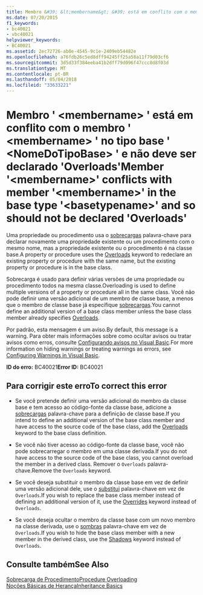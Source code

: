 ```yaml
---
title: Membro &#39; &lt;membername&gt; &#39; está em conflito com o membro &#39; &lt;membername&gt; &#39; no tipo base &#39; &lt;NomeDoTipoBase&gt; &#39; e não deve ser declarado &#39;Overloads&#39;
ms.date: 07/20/2015
f1_keywords:
- bc40021
- vbc40021
helpviewer_keywords:
- BC40021
ms.assetid: 2ec72726-ab0e-4545-9c1e-2409eb54482e
ms.openlocfilehash: a76fdb26c5ed8dff94245ff25a58a11f79d03cf6
ms.sourcegitcommit: 3d5d33f384eeba41b2dff79d096f47ccc8d8f03d
ms.translationtype: MT
ms.contentlocale: pt-BR
ms.lasthandoff: 05/04/2018
ms.locfileid: "33633221"
---
```

# <a name="member-39ltmembernamegt39-conflicts-with-member-39ltmembernamegt39-in-the-base-type-39ltbasetypenamegt39-and-so-should-not-be-declared-39overloads39"></a><span data-ttu-id="ed521-102">Membro &#39; &lt;membername&gt; &#39; está em conflito com o membro &#39; &lt;membername&gt; &#39; no tipo base &#39; &lt;NomeDoTipoBase&gt; &#39; e não deve ser declarado &#39;Overloads&#39;</span><span class="sxs-lookup"><span data-stu-id="ed521-102">Member &#39;&lt;membername&gt;&#39; conflicts with member &#39;&lt;membername&gt;&#39; in the base type &#39;&lt;basetypename&gt;&#39; and so should not be declared &#39;Overloads&#39;</span></span>
<span data-ttu-id="ed521-103">Uma propriedade ou procedimento usa o [sobrecargas](../../visual-basic/language-reference/modifiers/overloads.md) palavra-chave para declarar novamente uma propriedade existente ou um procedimento com o mesmo nome, mas a propriedade existente ou o procedimento é na classe base.</span><span class="sxs-lookup"><span data-stu-id="ed521-103">A property or procedure uses the [Overloads](../../visual-basic/language-reference/modifiers/overloads.md) keyword to redeclare an existing property or procedure with the same name, but the existing property or procedure is in the base class.</span></span>  
  
 <span data-ttu-id="ed521-104">Sobrecarga é usado para definir várias versões de uma propriedade ou procedimento todos na mesma classe.</span><span class="sxs-lookup"><span data-stu-id="ed521-104">Overloading is used to define multiple versions of a property or procedure all in the same class.</span></span> <span data-ttu-id="ed521-105">Você não pode definir uma versão adicional de um membro de classe base, a menos que o membro de classe base já especifique [sobrecargas](../../visual-basic/language-reference/modifiers/overloads.md).</span><span class="sxs-lookup"><span data-stu-id="ed521-105">You cannot define an additional version of a base class member unless the base class member already specifies [Overloads](../../visual-basic/language-reference/modifiers/overloads.md).</span></span>  
  
 <span data-ttu-id="ed521-106">Por padrão, esta mensagem é um aviso.</span><span class="sxs-lookup"><span data-stu-id="ed521-106">By default, this message is a warning.</span></span> <span data-ttu-id="ed521-107">Para obter mais informações sobre como ocultar avisos ou tratar avisos como erros, consulte [Configurando avisos no Visual Basic](/visualstudio/ide/configuring-warnings-in-visual-basic).</span><span class="sxs-lookup"><span data-stu-id="ed521-107">For more information on hiding warnings or treating warnings as errors, see [Configuring Warnings in Visual Basic](/visualstudio/ide/configuring-warnings-in-visual-basic).</span></span>  
  
 <span data-ttu-id="ed521-108">**ID do erro:** BC40021</span><span class="sxs-lookup"><span data-stu-id="ed521-108">**Error ID:** BC40021</span></span>  
  
## <a name="to-correct-this-error"></a><span data-ttu-id="ed521-109">Para corrigir este erro</span><span class="sxs-lookup"><span data-stu-id="ed521-109">To correct this error</span></span>  
  
-   <span data-ttu-id="ed521-110">Se você pretende definir uma versão adicional do membro da classe base e tem acesso ao código-fonte da classe base, adicione a [sobrecargas](../../visual-basic/language-reference/modifiers/overloads.md) palavra-chave para a definição de classe base.</span><span class="sxs-lookup"><span data-stu-id="ed521-110">If you intend to define an additional version of the base class member and have access to the source code of the base class, add the [Overloads](../../visual-basic/language-reference/modifiers/overloads.md) keyword to the base class definition.</span></span>  
  
-   <span data-ttu-id="ed521-111">Se você não tiver acesso ao código-fonte da classe base, você não pode sobrecarregar o membro em uma classe derivada.</span><span class="sxs-lookup"><span data-stu-id="ed521-111">If you do not have access to the source code of the base class, you cannot overload the member in a derived class.</span></span> <span data-ttu-id="ed521-112">Remover o `Overloads` palavra-chave.</span><span class="sxs-lookup"><span data-stu-id="ed521-112">Remove the `Overloads` keyword.</span></span>  
  
-   <span data-ttu-id="ed521-113">Se você deseja substituir o membro da classe base em vez de definir uma versão adicional dele, use o [substitui](../../visual-basic/language-reference/modifiers/overrides.md) palavra-chave em vez de `Overloads`.</span><span class="sxs-lookup"><span data-stu-id="ed521-113">If you wish to replace the base class member instead of defining an additional version of it, use the [Overrides](../../visual-basic/language-reference/modifiers/overrides.md) keyword instead of `Overloads`.</span></span>  
  
-   <span data-ttu-id="ed521-114">Se você deseja ocultar o membro da classe base com um novo membro na classe derivada, use o [sombras](../../visual-basic/language-reference/modifiers/shadows.md) palavra-chave em vez de `Overloads`.</span><span class="sxs-lookup"><span data-stu-id="ed521-114">If you wish to hide the base class member with a new member in the derived class, use the [Shadows](../../visual-basic/language-reference/modifiers/shadows.md) keyword instead of `Overloads`.</span></span>  
  
## <a name="see-also"></a><span data-ttu-id="ed521-115">Consulte também</span><span class="sxs-lookup"><span data-stu-id="ed521-115">See Also</span></span>  
 [<span data-ttu-id="ed521-116">Sobrecarga de Procedimento</span><span class="sxs-lookup"><span data-stu-id="ed521-116">Procedure Overloading</span></span>](../../visual-basic/programming-guide/language-features/procedures/procedure-overloading.md)  
 [<span data-ttu-id="ed521-117">Noções Básicas de Herança</span><span class="sxs-lookup"><span data-stu-id="ed521-117">Inheritance Basics</span></span>](../../visual-basic/programming-guide/language-features/objects-and-classes/inheritance-basics.md)
